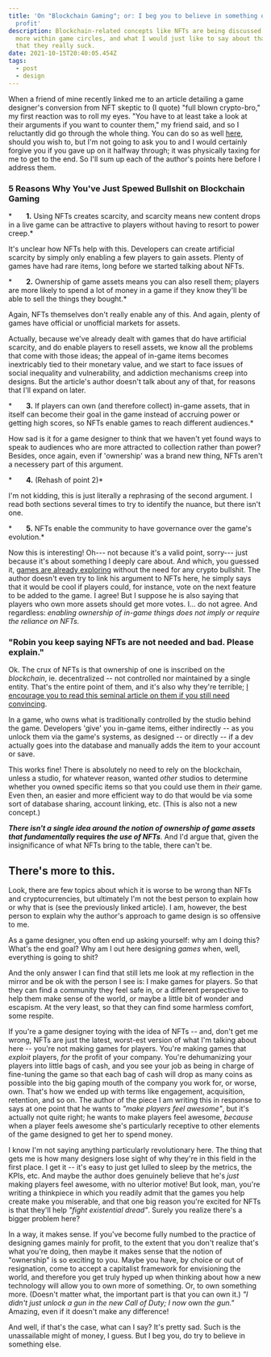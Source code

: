 ```yaml
---
title: 'On "Blockchain Gaming"; or: I beg you to believe in something other than
  profit'
description: Blockchain-related concepts like NFTs are being discussed more and
  more within game circles, and what I would just like to say about that, is
  that they really suck.
date: 2021-10-15T20:40:05.454Z
tags:
  - post
  - design
---
```

When a friend of mine recently linked me to an article detailing a game designer's conversion from NFT skeptic to (I quote) "full blown crypto-bro," my first reaction was to roll my eyes. "You have to at least take a look at their arguments if you want to counter them," my friend said, and so I reluctantly did go through the whole thing. You can do so as well [here](https://www.deconstructoroffun.com/blog/2021/10/9/5-reasons-why-i-am-bullish-on-blockchain-gaming), should you wish to, but I'm not going to ask you to and I would certainly forgive you if you gave up on it halfway through; it was physically taxing for me to get to the end. So I'll sum up each of the author's points here before I address them.

### 5 Reasons Why You've Just Spewed Bullshit on Blockchain Gaming

*  **1.** Using NFTs creates scarcity, and scarcity means new content drops in a live game can be attractive to players without having to resort to power creep.*

It's unclear how NFTs help with this. Developers can create artificial scarcity by simply only enabling a few players to gain assets. Plenty of games have had rare items, long before we started talking about NFTs. 

*  **2.** Ownership of game assets means you can also resell them; players are more likely to spend a lot of money in a game if they know they'll be able to sell the things they bought.*

Again, NFTs themselves don't really enable any of this. And again, plenty of games have official or unofficial markets for assets.

Actually, because we've already dealt with games that do have artificial scarcity, and do enable players to resell assets, we know all the problems that come with those ideas; the appeal of in-game items becomes inextricably tied to their monetary value, and we start to face issues of social inequality and vulnerability, and addiction mechanisms creep into designs. But the article's author doesn't talk about any of that, for reasons that I'll expand on later.

*  **3.** If players can own (and therefore collect) in-game assets, that in itself can become their goal in the game instead of accruing power or getting high scores, so NFTs enable games to reach different audiences.*

How sad is it for a game designer to think that we haven't yet found ways to speak to audiences who are more attracted to collection rather than power? Besides, once again, even if 'ownership' was a brand new thing, NFTs aren't a necessery part of this argument.

*  **4.** (Rehash of point 2)*

I'm not kidding, this is just literally a rephrasing of the second argument. I read both sections several times to try to identify the nuance, but there isn't one.

*  **5.** NFTs enable the community to have governance over the game's evolution.*

Now this is interesting! Oh--- not because it's a valid point, sorry--- just because it's about something I deeply care about. And which, you guessed it, [games are already exploring](https://www.blaseball.com) without the need for any crypto bullshit. The author doesn't even try to link his argument to NFTs here, he simply says that it would be cool if players could, for instance, vote on the next feature to be added to the game. I agree! But I suppose he is also saying that players who own more assets should get more votes. I... do not agree. And regardless: *enabling ownership of in-game things does not imply or require the reliance on NFTs.*

### "Robin you keep saying NFTs are not needed and bad. Please explain."

Ok. The crux of NFTs is that ownership of one is inscribed on the *blockchain*, ie. decentralized -- not controlled nor maintained by a single entity. That's the entire point of them, and it's also why they're terrible; [I encourage you to read this seminal article on them if you still need convincing](https://everestpipkin.medium.com/but-the-environmental-issues-with-cryptoart-1128ef72e6a3).

In a game, who owns what is traditionally controlled by the studio behind the game. Developers 'give' you in-game items, either indirectly -- as you unlock them via the game's systems, as designed -- or directly -- if a dev actually goes into the database and manually adds the item to your account or save.

This works fine! There is absolutely no need to rely on the blockchain, unless a studio, for whatever reason, wanted *other* studios to determine whether you owned specific items so that you could use them in *their* game. Even then, an easier and more efficient way to do that would be via some sort of database sharing, account linking, etc. (This is also not a new concept.)

***There isn't a single idea around the notion of ownership of game assets that fundamentally* requires *the use of NFTs***. And I'd argue that, given the insignificance of what NFTs bring to the table, there can't be.

## There's more to this.

Look, there are few topics about which it is worse to be wrong than NFTs and cryptocurrencies, but ultimately I'm not the best person to explain how or why that is (see the previously linked article). I am, however, the best person to explain why the author's approach to game design is so offensive to me.

As a game designer, you often end up asking yourself: why am I doing this? What's the end goal? Why am I out here designing *games* when, well, everything is going to shit?

And the only answer I can find that still lets me look at my reflection in the mirror and be ok with the person I see is: I make games for players. So that they can find a community they feel safe in, or a different perspective to help them make sense of the world, or maybe a little bit of wonder and escapism. At the very least, so that they can find some harmless comfort, some respite.

If you're a game designer toying with the idea of NFTs -- and, don't get me wrong, NFTs are just the latest, worst-est version of what I'm talking about here -- you're not making games for players. You're making games that *exploit* players, *for* the profit of your company. You're dehumanizing your players into little bags of cash, and you see your job as being in charge of fine-tuning the game so that each bag of cash will drop as many coins as possible into the big gaping mouth of the company you work for, or worse, own. That's how we ended up with terms like engagement, acquisition, retention, and so on. The author of the piece I am writing this in response to says at one point that he wants to *"make players feel awesome"*, but it's actually not quite right; he wants to make players feel awesome, *because* when a player feels awesome she's particularly receptive to other elements of the game designed to get her to spend money.

I know I'm not saying anything particularly revolutionary here. The thing that gets me is how many designers lose sight of why they're in this field in the first place. I get it -- it's easy to just get lulled to sleep by the metrics, the KPIs, etc. And maybe the author does genuinely believe that he's *just* making players feel awesome, with no ulterior motive! But look, man, you're writing a thinkpiece in which you readily admit that the games you help create make you miserable, and that one big reason you're excited for NFTs is that they'll help *"fight existential dread"*. Surely you realize there's a bigger problem here?

In a way, it makes sense. If you've become fully numbed to the practice of designing games mainly for profit, to the extent that you don't realize that's what you're doing, then maybe it makes sense that the notion of "ownership" is so exciting to you. Maybe you have, by choice or out of resignation, come to accept a capitalist framework for envisioning the world, and therefore you get truly hyped up when thinking about how a new technology will allow you to own more of something. Or, to own something more. (Doesn't matter what, the important part is that you can own it.) *"I didn't just unlock a gun in the new Call of Duty; I now* own *the gun."* Amazing, even if it doesn't make any difference!

And well, if that's the case, what can I say? It's pretty sad. Such is the unassailable might of money, I guess. But I beg you, do try to believe in something else.